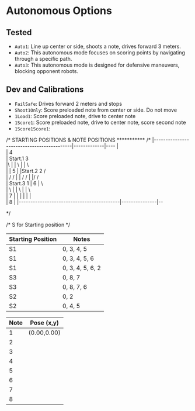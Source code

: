 # Autonomous Options
## Tested
- `Auto1`: Line up center or side, shoots a note, drives forward 3 meters.
- `Auto2`: This autonomous mode focuses on scoring points by navigating through a specific path.
- `Auto3`: This autonomous mode is designed for defensive maneuvers, blocking opponent robots.

## Dev and Calibrations
- `FailSafe`: Drives forward 2 meters and stops
- `Shoot1Only`: Score preloaded note from center or side. Do not move
- `1Load1`: Score preloaded note, drive to center note
- `1Score1`: Score preloaded note, drive to center note, score second note
- `1Score1Score1`:

/* STARTING POSITIONS & NOTE POSITIONS ***********
/*
    |-------------------------------------------|-------------|----
    |                                           
    |                                           4                                           
    | Start.1               3                   
    |\                                          |
    | \                                         |
    |  \                                        
    |   |                                       5
    |   |Start.2            2          /           
    |  /                             /          |
    | /                            /            |
    |/                           /               
    | Start.3               1  |                6
    |                            \            
    |                              \            |
    |                                \          |
    |                                  \             
    |                                           7
    |
    |                                           |
    |                                           |
    |                                           
    |                                           8
    |
    |-------------------------------------------|---------------|--

*/

/* S for Starting position */

|   Starting Position   |   Notes           |
| --------------------- | ----------------- |
|   S1                  | 0, 3, 4, 5        |
|   S1                  | 0, 3, 4, 5, 6     |
|   S1                  | 0, 3, 4, 5, 6, 2  |
|   S3                  | 0, 8, 7           |
|   S3                  | 0, 8, 7, 6        |
|   S2                  | 0, 2              |
|   S2                  | 0, 4, 5


|   Note                | Pose (x,y)        |
| --------------------  | ------------------|
|   1                   | (0.00,0.00)       |
|   2                   |                   |
|   3                   |                   |
|   4                   |                   |
|   5                   |                   |
|   6                   |                   |
|   7                   |                   |
|   8                   |                   |